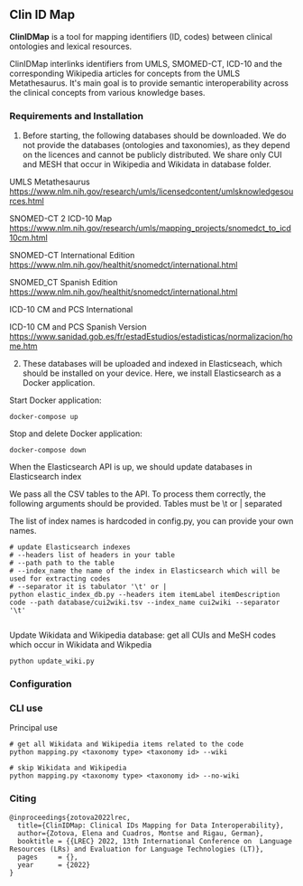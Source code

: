 ## Clin ID Map

**ClinIDMap**  is a tool for mapping identifiers (ID, codes) between clinical ontologies and lexical resources.

ClinIDMap interlinks identifiers from UMLS, SMOMED-CT, ICD-10 and the corresponding Wikipedia articles for concepts from the UMLS Metathesaurus. It's main goal is to provide semantic interoperability across the clinical concepts from various
knowledge bases. 

### Requirements and Installation 

1. Before starting, the following databases should be downloaded. We do not provide the databases (ontologies and taxonomies), as they depend on the licences and cannot be publicly distributed. We share only CUI and MESH that occur in Wikipedia and Wikidata in database folder.  

UMLS Metathesaurus https://www.nlm.nih.gov/research/umls/licensedcontent/umlsknowledgesources.html

SNOMED-CT 2 ICD-10 Map https://www.nlm.nih.gov/research/umls/mapping_projects/snomedct_to_icd10cm.html

SNOMED-CT International Edition https://www.nlm.nih.gov/healthit/snomedct/international.html 

SNOMED_CT Spanish Edition https://www.nlm.nih.gov/healthit/snomedct/international.html

ICD-10 CM and PCS International

ICD-10 CM and PCS Spanish Version https://www.sanidad.gob.es/fr/estadEstudios/estadisticas/normalizacion/home.htm

2. These databases will be uploaded and indexed in Elasticseach, which should be installed on your device. Here, we install Elasticsearch as a Docker application.  

Start Docker application:

```shell script
docker-compose up
```

Stop and delete Docker application: 

```shell script
docker-compose down
```

When the Elasticsearch API is up, we should update databases in Elasticsearch index 

We pass all the CSV tables to the API. To process them correctly, the following arguments should be provided. 
Tables must be \t or | separated 

The list of index names is hardcoded in config.py, you can provide your own names.

```shell script
# update Elasticsearch indexes 
# --headers list of headers in your table 
# --path path to the table 
# --index_name the name of the index in Elasticsearch which will be used for extracting codes
# --separator it is tabulator '\t' or |  
python elastic_index_db.py --headers item itemLabel itemDescription code --path database/cui2wiki.tsv --index_name cui2wiki --separator '\t'
 
```

Update Wikidata and Wikipedia database: get all CUIs and MeSH codes which occur in Wikidata and Wikpedia  

```shell script
python update_wiki.py 
```
### Configuration 


### CLI use 

Principal use 

```shell script
# get all Wikidata and Wikipedia items related to the code
python mapping.py <taxonomy type> <taxonomy id> --wiki 

# skip Wikidata and Wikipedia 
python mapping.py <taxonomy type> <taxonomy id> --no-wiki 
```

### Citing 

```
@inproceedings{zotova2022lrec,
  title={ClinIDMap: Clinical IDs Mapping for Data Interoperability},
  author={Zotova, Elena and Cuadros, Montse and Rigau, German},
  booktitle = {{LREC} 2022, 13th International Conference on  Language Resources (LRs) and Evaluation for Language Technologies (LT)},
  pages     = {},
  year      = {2022}
}
```